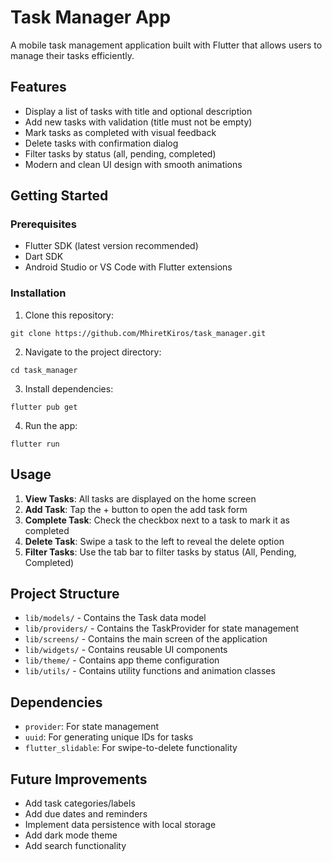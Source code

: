 # Task Manager App

A mobile task management application built with Flutter that allows users to manage their tasks efficiently.

## Features

- Display a list of tasks with title and optional description
- Add new tasks with validation (title must not be empty)
- Mark tasks as completed with visual feedback
- Delete tasks with confirmation dialog
- Filter tasks by status (all, pending, completed)
- Modern and clean UI design with smooth animations

## Getting Started

### Prerequisites

- Flutter SDK (latest version recommended)
- Dart SDK
- Android Studio or VS Code with Flutter extensions

### Installation

1. Clone this repository:
```
git clone https://github.com/MhiretKiros/task_manager.git
```

2. Navigate to the project directory:
```
cd task_manager
```

3. Install dependencies:
```
flutter pub get
```

4. Run the app:
```
flutter run
```

## Usage

1. **View Tasks**: All tasks are displayed on the home screen
2. **Add Task**: Tap the + button to open the add task form
3. **Complete Task**: Check the checkbox next to a task to mark it as completed
4. **Delete Task**: Swipe a task to the left to reveal the delete option
5. **Filter Tasks**: Use the tab bar to filter tasks by status (All, Pending, Completed)

## Project Structure

- `lib/models/` - Contains the Task data model
- `lib/providers/` - Contains the TaskProvider for state management
- `lib/screens/` - Contains the main screen of the application
- `lib/widgets/` - Contains reusable UI components
- `lib/theme/` - Contains app theme configuration
- `lib/utils/` - Contains utility functions and animation classes

## Dependencies

- `provider`: For state management
- `uuid`: For generating unique IDs for tasks
- `flutter_slidable`: For swipe-to-delete functionality

## Future Improvements

- Add task categories/labels
- Add due dates and reminders
- Implement data persistence with local storage
- Add dark mode theme
- Add search functionality
